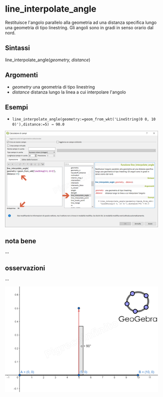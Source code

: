 # line_interpolate_angle

Restituisce l'angolo parallelo alla geometria ad una distanza specifica lungo una geometria di tipo linestring. Gli angoli sono in gradi in senso orario dal nord.

## Sintassi

line_interpolate_angle(_geometry, distance_)

## Argomenti

* _geometry_ una geometria di tipo linestring
* _distance_ distanza lungo la linea a cui interpolare l'angolo

## Esempi

* `line_interpolate_angle(geometry:=geom_from_wkt('LineString(0 0, 10 0)'),distance:=5) → 90.0`

![](../../img/geometria/line_interpolate_angle/line_interpolate_angle1.png)

## nota bene

--

## osservazioni

--

![](../../img/geometria/line_interpolate_angle/line_interpolate_angle2.png)